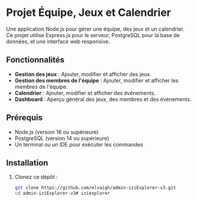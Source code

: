 # Projet Équipe, Jeux et Calendrier

Une application Node.js pour gérer une équipe, des jeux et un calendrier. Ce projet utilise Express.js pour le serveur, PostgreSQL pour la base de données, et une interface web responsive.

## Fonctionnalités

- **Gestion des jeux** : Ajouter, modifier et afficher des jeux.
- **Gestion des membres de l'équipe** : Ajouter, modifier et afficher les membres de l'équipe.
- **Calendrier** : Ajouter, modifier et afficher des événements.
- **Dashboard** : Aperçu général des jeux, des membres et des événements.

## Prérequis

- Node.js (version 16 ou supérieure)
- PostgreSQL (version 14 ou supérieure)
- Un terminal ou un IDE pour exécuter les commandes

## Installation

1. Clonez ce dépôt :
   ```bash
   git clone https://github.com/elvaigh/admin-iziExplorer-v3.git
   cd admin-iziExplorer-v3# iziexplorer
